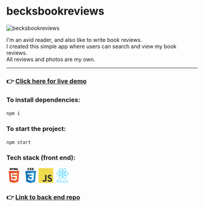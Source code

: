 # becksbookreviews

<img src="https://live.staticflickr.com/65535/51860259596_1a1a8afb3f_w.jpg" width="300" height="300" alt="becksbookreviews">

I'm an avid reader, and also like to write book reviews. <br>
I created this simple app where users can search and view my book reviews. <br>
All reviews and photos are my own.
<hr>

### 👉 [Click here for live demo](https://becksbookreviews.netlify.app/)

### To install dependencies:

`npm i`

### To start the project:

`npm start`

### Tech stack (front end):
<img src="https://raw.githubusercontent.com/devicons/devicon/master/icons/html5/html5-original-wordmark.svg" alt="html5" width="40" height="40"/> <img src="https://raw.githubusercontent.com/devicons/devicon/master/icons/css3/css3-original-wordmark.svg" alt="css3" width="40" height="40"/><img src="https://raw.githubusercontent.com/devicons/devicon/master/icons/javascript/javascript-original.svg" alt="javascript" width="40" height="40"/> <img src="https://raw.githubusercontent.com/devicons/devicon/master/icons/react/react-original-wordmark.svg" alt="react" width="40" height="40"/>

### 👉 [Link to back end repo](https://github.com/KatieClarinet/BookReviews-BackEnd)

